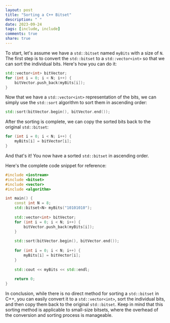 ```yaml
---
layout: post
title: "Sorting a C++ Bitset"
description: " "
date: 2023-09-24
tags: [include, include]
comments: true
share: true
---
```


To start, let's assume we have a ```std::bitset``` named ```myBits``` with a size of ```N```. The first step is to convert the ```std::bitset``` to a ```std::vector<int>``` so that we can sort the individual bits. Here's how you can do it:

```cpp
std::vector<int> bitVector;
for (int i = 0; i < N; i++) {
    bitVector.push_back(myBits[i]);
}
```

Now that we have a ```std::vector<int>``` representation of the bits, we can simply use the ```std::sort``` algorithm to sort them in ascending order:

```cpp
std::sort(bitVector.begin(), bitVector.end());
```

After the sorting is complete, we can copy the sorted bits back to the original ```std::bitset```:

```cpp
for (int i = 0; i < N; i++) {
    myBits[i] = bitVector[i];
}
```

And that's it! You now have a sorted ```std::bitset``` in ascending order.

Here's the complete code snippet for reference:

```cpp
#include <iostream>
#include <bitset>
#include <vector>
#include <algorithm>

int main() {
    const int N = 8;
    std::bitset<N> myBits("10101010");
    
    std::vector<int> bitVector;
    for (int i = 0; i < N; i++) {
        bitVector.push_back(myBits[i]);
    }
    
    std::sort(bitVector.begin(), bitVector.end());
    
    for (int i = 0; i < N; i++) {
        myBits[i] = bitVector[i];
    }
    
    std::cout << myBits << std::endl;
    
    return 0;
}
```

In conclusion, while there is no direct method for sorting a ```std::bitset``` in C++, you can easily convert it to a ```std::vector<int>```, sort the individual bits, and then copy them back to the original ```std::bitset```. Keep in mind that this sorting method is applicable to small-size bitsets, where the overhead of the conversion and sorting process is manageable.